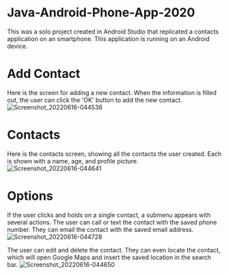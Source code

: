 # Java-Android-Phone-App-2020
This was a solo project created in Android Studio that replicated a contacts application on an smartphone. This application is running on an Android device.

# Add Contact
Here is the screen for adding a new contact. When the information is filled out, the user can click the 'OK' button to add the new contact.
![Screenshot_20220616-044538](https://user-images.githubusercontent.com/62003762/174064314-4e254df2-731d-41d3-bd3c-5a9503e57fbd.jpg)

# Contacts
Here is the contacts screen, showing all the contacts the user created. Each is shown with a name, age, and profile picture.
![Screenshot_20220616-044641](https://user-images.githubusercontent.com/62003762/174063914-a2edddab-23b4-4502-adfd-fd9eac0d344d.jpg)

# Options
If the user clicks and holds on a single contact, a submenu appears with several actions. The user can call or text the contact with the saved phone number. They can email the contact with the saved email address. 
![Screenshot_20220616-044728](https://user-images.githubusercontent.com/62003762/174065145-429e7ca1-4f40-4f67-9ec2-775d24983466.jpg)

The user can edit and delete the contact. They can even locate the contact, which will open Google Maps and insert the saved location in the search bar.
![Screenshot_20220616-044650](https://user-images.githubusercontent.com/62003762/174064690-63f6d1e0-5ba7-4448-b28c-29a9acf91ec5.jpg)
